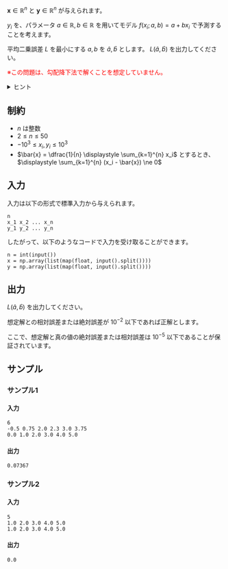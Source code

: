 $\boldsymbol{x} \in \mathbb{R}^n$ と $\boldsymbol{y} \in \mathbb{R}^n$ が与えられます。

$y_i$ を、パラメータ $a \in \mathbb{R}, b \in \mathbb{R}$ を用いてモデル $f(x_i; a, b) = a + b x_i$ で予測することを考えます。

平均二乗誤差 $L$ を最小にする $a, b$ を $\hat{a}, \hat{b}$ とします。 $L(\hat{a}, \hat{b})$ を出力してください。

<span style="color: red; "> ※この問題は、勾配降下法で解くことを想定していません。
</span>

<details>
<summary>ヒント</summary>
実は線形回帰は、講義で紹介した二次関数の最小化と同じように、直接最小値を与えるパラメータを計算することができます。
まずはこの式を導出してプログラムに落とし込んでみましょう。
</details>

## 制約

- $n$ は整数
- $2 \leq n \leq 50$
- $-10^3 \leq x_i, y_i \leq 10^3$
- $\bar{x} = \dfrac{1}{n} \displaystyle \sum_{k=1}^{n} x_i$ とするとき、$\displaystyle \sum_{k=1}^{n} (x_i - \bar{x}) \ne 0$ 

## 入力
入力は以下の形式で標準入力から与えられます。

```plaintext
n
x_1 x_2 ... x_n
y_1 y_2 ... y_n
```

したがって、以下のようなコードで入力を受け取ることができます。

```python3
n = int(input())
x = np.array(list(map(float, input().split())))
y = np.array(list(map(float, input().split())))
```


## 出力

$L(\hat{a}, \hat{b})$ を出力してください。

想定解との相対誤差または絶対誤差が $10^{-2}$ 以下であれば正解とします。

ここで、想定解と真の値の絶対誤差または相対誤差は $10^{-5}$ 以下であることが保証されています。

## サンプル



### サンプル1

#### 入力
```plaintext
6
-0.5 0.75 2.0 2.3 3.0 3.75
0.0 1.0 2.0 3.0 4.0 5.0
```

#### 出力
```plaintext
0.07367
```


### サンプル2

#### 入力
```plaintext
5
1.0 2.0 3.0 4.0 5.0
1.0 2.0 3.0 4.0 5.0
```

#### 出力
```plaintext
0.0
```
